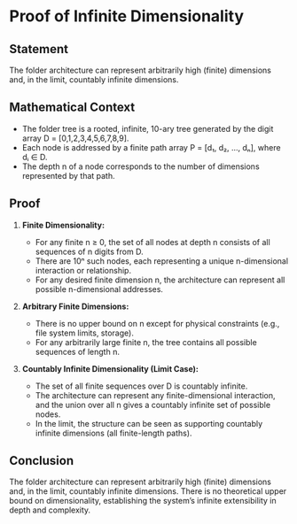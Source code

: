 # Proof of Infinite Dimensionality

## Statement
The folder architecture can represent arbitrarily high (finite) dimensions and, in the limit, countably infinite dimensions.

## Mathematical Context
- The folder tree is a rooted, infinite, 10-ary tree generated by the digit array D = [0,1,2,3,4,5,6,7,8,9].
- Each node is addressed by a finite path array P = [d₁, d₂, ..., dₙ], where dᵢ ∈ D.
- The depth n of a node corresponds to the number of dimensions represented by that path.

## Proof
1. **Finite Dimensionality:**
   - For any finite n ≥ 0, the set of all nodes at depth n consists of all sequences of n digits from D.
   - There are 10ⁿ such nodes, each representing a unique n-dimensional interaction or relationship.
   - For any desired finite dimension n, the architecture can represent all possible n-dimensional addresses.

2. **Arbitrary Finite Dimensions:**
   - There is no upper bound on n except for physical constraints (e.g., file system limits, storage).
   - For any arbitrarily large finite n, the tree contains all possible sequences of length n.

3. **Countably Infinite Dimensionality (Limit Case):**
   - The set of all finite sequences over D is countably infinite.
   - The architecture can represent any finite-dimensional interaction, and the union over all n gives a countably infinite set of possible nodes.
   - In the limit, the structure can be seen as supporting countably infinite dimensions (all finite-length paths).

## Conclusion
The folder architecture can represent arbitrarily high (finite) dimensions and, in the limit, countably infinite dimensions. There is no theoretical upper bound on dimensionality, establishing the system’s infinite extensibility in depth and complexity. 